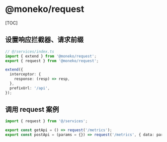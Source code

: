 # @moneko/request

\[TOC]

## 设置响应拦截器、请求前缀

```typescript
// @/services/index.ts
import { extend } from '@moneko/request';
export { request } from '@moneko/request';

extend({
  interceptor: {
    response: (resp) => resp,
  },
  prefixUrl: '/api',
});
```

## 调用 request 案例

```typescript
import { request } from '@/services';

export const getApi = () => request('/metrics');
export const postApi = (params = {}) => request('/metrics', { data: params, method: 'POST' });
```

